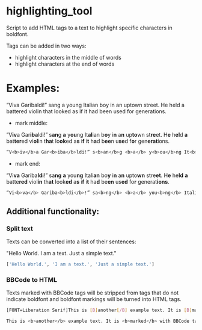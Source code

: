 # highlighting_tool
Script to add HTML tags to a text to highlight specific characters in boldfont.

Tags can be added in two ways: 
* highlight characters in the middle of words
* highlight characters at the end of words


# Examples:
“Viva Garibaldi!” sang a young Italian boy in an uptown street. He held a battered violin
that looked as if it had been used for generations.

* mark middle:

“V<b>iv</b>a Gar<b>iba</b>ldi!” s<b>an</b>g <b>a</b> y<b>ou</b>ng It<b>al</b>ian b<b>o</b>y i<b>n</b> a<b>n</b> up<b>to</b>wn st<b>re</b>et. H<b>e</b> h<b>el</b>d <b>a</b> bat<b>ter</b>ed vi<b>ol</b>in t<b>ha</b>t lo<b>ok</b>ed a<b>s</b> i<b>f</b> i<b>t</b> h<b>a</b>d b<b>ee</b>n u<b>se</b>d f<b>o</b>r gen<b>erat</b>ions.
```sh
“V<b>iv</b>a Gar<b>iba</b>ldi!” s<b>an</b>g <b>a</b> y<b>ou</b>ng It<b>al</b>ian b<b>o</b>y i<b>n</b> a<b>n</b> up<b>to</b>wn st<b>re</b>et. H<b>e</b> h<b>el</b>d <b>a</b> bat<b>ter</b>ed vi<b>ol</b>in t<b>ha</b>t lo<b>ok</b>ed a<b>s</b> i<b>f</b> i<b>t</b> h<b>a</b>d b<b>ee</b>n u<b>se</b>d f<b>o</b>r gen<b>erat</b>ions. 
```

* mark end:

“Vi<b>va</b> Gariba<b>ldi</b>!” sa<b>ng</b> <b>a</b> you<b>ng</b> Itali<b>an</b> bo<b>y</b> i<b>n</b> a<b>n</b> upto<b>wn</b> stre<b>et</b>. H<b>e</b> he<b>ld</b> <b>a</b> batte<b>red</b> viol<b>in</b> th<b>at</b> look<b>ed</b> a<b>s</b> i<b>f</b> i<b>t</b> ha<b>d</b> be<b>en</b> us<b>ed</b> fo<b>r</b> generat<b>ions</b>. 
```sh
“Vi<b>va</b> Gariba<b>ldi</b>!” sa<b>ng</b> <b>a</b> you<b>ng</b> Itali<b>an</b> bo<b>y</b> i<b>n</b> a<b>n</b> upto<b>wn</b> stre<b>et</b>. H<b>e</b> he<b>ld</b> <b>a</b> batte<b>red</b> viol<b>in</b> th<b>at</b> look<b>ed</b> a<b>s</b> i<b>f</b> i<b>t</b> ha<b>d</b> be<b>en</b> us<b>ed</b> fo<b>r</b> generat<b>ions</b>. 
```
## Additional functionality:
### Split text
Texts can be converted into a list of their sentences:

"Hello World. I am a text. Just a simple text." 
```sh
['Hello World.', 'I am a text.', 'Just a simple text.']
```

### BBCode to HTML
Texts marked with BBCode tags will be stripped from tags that do not indicate boldfont and boldfont markings will be turned into HTML tags.
```sh
[FONT=Liberation Serif]This is [B]another[/B] example text. It is [B]marked[/B] with BBCode tags.[/FONT]
```
```sh
This is <b>another</b> example text. It is <b>marked</b> with BBCode tags.
```